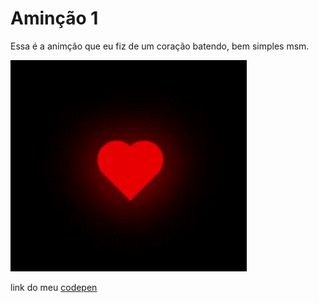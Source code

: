 # Aminção 1

Essa é a animção que eu fiz de um coração batendo, bem simples msm.

<img src="coracao.gif">

link do meu <a href="https://codepen.io/Uriel-Ara-jo/pen/qBGdpeN">codepen</a>
